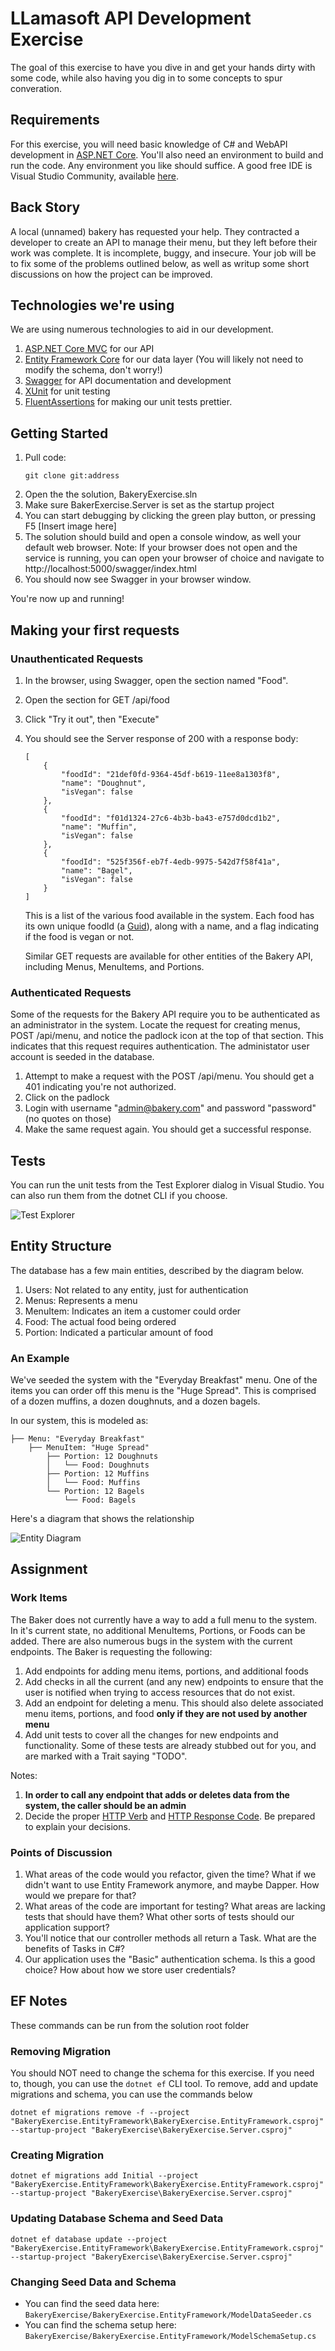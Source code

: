 # LLamasoft API Development Exercise

The goal of this exercise to have you dive in and get your hands dirty with some code, while also having you dig in to some concepts to spur converation.

## Requirements

For this exercise, you will need basic knowledge of C# and WebAPI development in [ASP.NET Core](https://docs.microsoft.com/en-us/aspnet/core/?view=aspnetcore-2.2). You'll also need an environment to build and run the code. Any environment you like should suffice. A good free IDE is Visual Studio Community, available [here](https://docs.microsoft.com/en-us/visualstudio/releasenotes/vs2017-relnotes).

## Back Story

A local (unnamed) bakery has requested your help. They contracted a developer to create an API to manage their menu, but they left before their work was complete. It is incomplete, buggy, and insecure. Your job will be to fix some of the problems outlined below, as well as writup some short discussions on how the project can be improved.

## Technologies we're using

We are using numerous technologies to aid in our development.
1) [ASP.NET Core MVC](https://docs.microsoft.com/en-us/aspnet/core/web-api/?view=aspnetcore-2.2) for our API
1) [Entity Framework Core](https://docs.microsoft.com/en-us/ef/core/) for our data layer (You will likely not need to modify the schema, don't worry!)
1) [Swagger](https://swagger.io/tools/swagger-ui/) for API documentation and development
1) [XUnit](https://xunit.github.io/) for unit testing
1) [FluentAssertions](https://fluentassertions.com/) for making our unit tests prettier.

## Getting Started

1) Pull code:
    ```
    git clone git:address
    ```
1) Open the the solution, BakeryExercise.sln
1) Make sure BakerExercise.Server is set as the startup project
1) You can start debugging by clicking the green play button, or pressing F5
    [Insert image here]
1) The solution should build and open a console window, as well your default web browser. Note: If your browser does not open and the service is running, you can open your browser of choice and navigate to http://localhost:5000/swagger/index.html
1) You should now see Swagger in your browser window.

You're now up and running!

## Making your first requests

### Unauthenticated Requests

1) In the browser, using Swagger, open the section named "Food".
1) Open the section for GET /api/food
1) Click "Try it out", then "Execute"
1) You should see the Server response of 200 with a response body:
    ```
    [
        {
            "foodId": "21def0fd-9364-45df-b619-11ee8a1303f8",
            "name": "Doughnut",
            "isVegan": false
        },
        {
            "foodId": "f01d1324-27c6-4b3b-ba43-e757d0dcd1b2",
            "name": "Muffin",
            "isVegan": false
        },
        {
            "foodId": "525f356f-eb7f-4edb-9975-542d7f58f41a",
            "name": "Bagel",
            "isVegan": false
        }
    ]
    ```
    This is a list of the various food available in the system. Each food has its own unique foodId (a [Guid](http://guid.one/)), along with a name, and a flag indicating if the food is vegan or not.

    Similar GET requests are available for other entities of the Bakery API, including Menus, MenuItems, and Portions.

### Authenticated Requests

Some of the requests for the Bakery API require you to be authenticated as an administrator in the system. Locate the request for creating menus, POST /api/menu, and notice the padlock icon at the top of that section. This indicates that this request requires authentication. The administator user account is seeded in the database.  

1) Attempt to make a request with the POST /api/menu.  You should get a 401 indicating you're not authorized.
1) Click on the padlock
1) Login with username "admin@bakery.com" and password "password" (no quotes on those)
1) Make the same request again.  You should get a successful response.

## Tests

You can run the unit tests from the Test Explorer dialog in Visual Studio. You can also run them from the dotnet CLI if you choose.

![Test Explorer](ReadmeContent/TestExplorer.png?raw=true "Test Explorer")

## Entity Structure

The database has a few main entities, described by the diagram below.

1) Users: Not related to any entity, just for authentication
1) Menus: Represents a menu
1) MenuItem: Indicates an item a customer could order
1) Food: The actual food being ordered
1) Portion: Indicated a particular amount of food

### An Example

We've seeded the system with the "Everyday Breakfast" menu. One of the items you can order off this menu is the "Huge Spread". This is comprised of a dozen muffins, a dozen doughnuts, and a dozen bagels.

In our system, this is modeled as:
```
├── Menu: "Everyday Breakfast"
    ├── MenuItem: "Huge Spread"
        ├── Portion: 12 Doughnuts
        │   └── Food: Doughnuts 
        ├── Portion: 12 Muffins
        │   └── Food: Muffins             
        └── Portion: 12 Bagels
            └── Food: Bagels 
```

Here's a diagram that shows the relationship

![Entity Diagram](ReadmeContent/Diagram.png?raw=true "Entity Diagram")

## Assignment

### Work Items

The Baker does not currently have a way to add a full menu to the system. In it's current state, no additional MenuItems, Portions, or Foods can be added. There are also numerous bugs in the system with the current endpoints. The Baker is requesting the following:

1) Add endpoints for adding menu items, portions, and additional foods
1) Add checks in all the current (and any new) endpoints to ensure that the user is notified when trying to access resources that do not exist.
1) Add an endpoint for deleting a menu. This should also delete associated menu items, portions, and food **only if they are not used by another menu**
1) Add unit tests to cover all the changes for new endpoints and functionality. Some of these tests are already stubbed out for you, and are marked with a Trait saying "TODO".

Notes:
1) **In order to call any endpoint that adds or deletes data from the system, the caller should be an admin**
1) Decide the proper [HTTP Verb](https://developer.mozilla.org/en-US/docs/Web/HTTP/Methods) and [HTTP Response Code](https://developer.mozilla.org/en-US/docs/Web/HTTP/Status). Be prepared to explain your decisions. 

### Points of Discussion

1) What areas of the code would you refactor, given the time? What if we didn't want to use Entity Framework anymore, and maybe Dapper. How would we prepare for that?
1) What areas of the code are important for testing? What areas are lacking tests that should have them? What other sorts of tests should our application support?
1) You'll notice that our controller methods all return a Task. What are the benefits of Tasks in C#?
1) Our application uses the "Basic" authentication schema. Is this a good choice? How about how we store user credentials?

## EF Notes

These commands can be run from the solution root folder

### Removing Migration

You should NOT need to change the schema for this exercise. If you need to, though, you can use the `dotnet ef` CLI tool.  To remove, add and update migrations and schema, you can use the commands below

```
dotnet ef migrations remove -f --project "BakeryExercise.EntityFramework\BakeryExercise.EntityFramework.csproj" --startup-project "BakeryExercise\BakeryExercise.Server.csproj"
```

### Creating Migration
```
dotnet ef migrations add Initial --project "BakeryExercise.EntityFramework\BakeryExercise.EntityFramework.csproj" --startup-project "BakeryExercise\BakeryExercise.Server.csproj"
```

### Updating Database Schema and Seed Data
```
dotnet ef database update --project "BakeryExercise.EntityFramework\BakeryExercise.EntityFramework.csproj" --startup-project "BakeryExercise\BakeryExercise.Server.csproj"
```

### Changing Seed Data and Schema
* You can find the seed data here: `BakeryExercise/BakeryExercise.EntityFramework/ModelDataSeeder.cs`
* You can find the schema setup here: `BakeryExercise/BakeryExercise.EntityFramework/ModelSchemaSetup.cs`